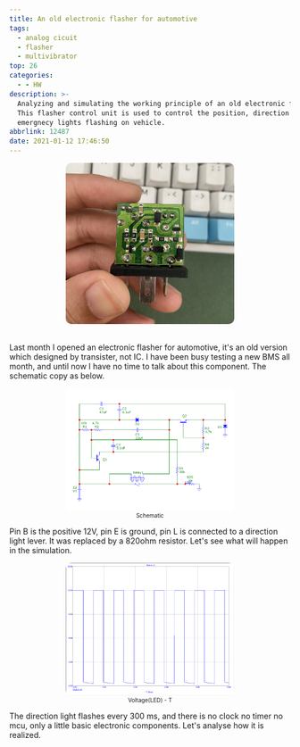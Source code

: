 ```yaml
---
title: An old electronic flasher for automotive
tags:
  - analog cicuit
  - flasher
  - multivibrator
top: 26
categories:
  - - HW
description: >-
  Analyzing and simulating the working principle of an old electronic flasher.
  This flasher control unit is used to control the position, direction and
  emergnecy lights flashing on vehicle.
abbrlink: 12487
date: 2021-01-12 17:46:50
---
```


<style>
  .box {width:60%; text-align:center; font-size:10px; margin:0 auto;}
  .box img {border-radius: 10px;}
</style>

<div class="box">
  <img src="https://raw.githubusercontent.com/CarloHan/pic-blog/master/pictures/an%20old%20flasher.jpeg" alt="electric flasher"/>
</div>
<br />

Last month I opened an electronic flasher for automotive, it's an old version which designed by transister, not IC. I have been busy testing a new BMS all month, and until now I have no time to talk about this component. The schematic copy as below.

<div class="box">
  <img src="https://raw.githubusercontent.com/CarloHan/pic-blog/master/pictures/flasher%20schematic.png" alt="schematic" />
  Schematic
</div>

Pin B is the positive 12V, pin E is ground, pin L is connected to a direction light lever. It was replaced by a 820ohm resistor. Let's see what will happen in the simulation.

<div class="box">
  <img src="https://raw.githubusercontent.com/CarloHan/pic-blog/master/pictures/flasher%20simulate.png" alt="simulation" />
  Voltage(LED) - T
</div>

The direction light flashes every 300 ms, and there is no clock no timer no mcu, only a little basic electronic components. Let's analyse how it is realized.
